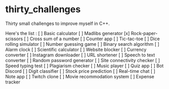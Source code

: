 # thirty_challenges
Thirty small challenges to improve myself in C++.

Here's the list :
[ ] Basic calculator
[ ] Madlibs generator
[x] Rock-paper-scissors
[ ] Cross sum of a number
[ ] Counter app
[ ] Tic-tac-toe
[ ] Dice rolling simulator
[ ] Number guessing game
[ ] Binary search algorithm
[ ] Alarm clock
[ ] Scientific calculator
[ ] Website blocker
[ ] Currency converter
[ ] Instagram downloader
[ ] URL shortener
[ ] Speech to text converter
[ ] Random password generator
[ ] Site connectivity checker
[ ] Speed typing test
[ ] Plagiarism checker
[ ] Music player
[ ] Quiz app
[ ] Bot Discord
[ ] Digit classifier
[ ] Stock price prediction
[ ] Real-time chat
[ ] Note app
[ ] Twitch clone
[ ] Movie recommodation system
[ ] Expense tracker